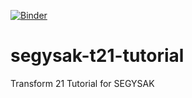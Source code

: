 [![Binder](https://mybinder.org/badge_logo.svg)](https://mybinder.org/v2/gh/trhallam/segysak-t21-tutorial/HEAD)

# segysak-t21-tutorial
 Transform 21 Tutorial for SEGYSAK


